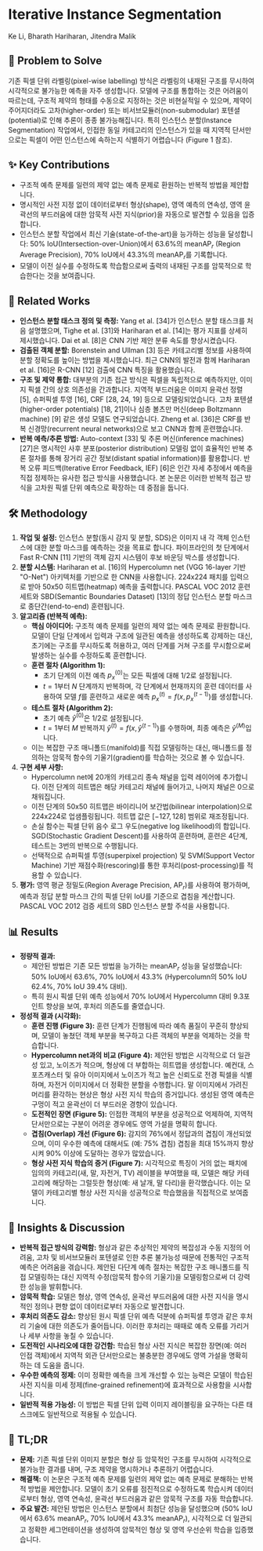 # Iterative Instance Segmentation
Ke Li, Bharath Hariharan, Jitendra Malik

## 🧩 Problem to Solve
기존 픽셀 단위 라벨링(pixel-wise labelling) 방식은 라벨링의 내재된 구조를 무시하여 시각적으로 불가능한 예측을 자주 생성합니다. 모델에 구조를 통합하는 것은 어려움이 따르는데, 구조적 제약의 형태를 수동으로 지정하는 것은 비현실적일 수 있으며, 제약이 주어지더라도 고차(higher-order) 또는 비서브모듈러(non-submodular) 포텐셜(potential)로 인해 추론이 종종 불가능해집니다. 특히 인스턴스 분할(Instance Segmentation) 작업에서, 인접한 동일 카테고리의 인스턴스가 있을 때 지역적 단서만으로는 픽셀이 어떤 인스턴스에 속하는지 식별하기 어렵습니다 (Figure 1 참조).

## ✨ Key Contributions
*   구조적 예측 문제를 일련의 제약 없는 예측 문제로 환원하는 반복적 방법을 제안합니다.
*   명시적인 사전 지정 없이 데이터로부터 형상(shape), 영역 예측의 연속성, 영역 윤곽선의 부드러움에 대한 암묵적 사전 지식(prior)을 자동으로 발견할 수 있음을 입증합니다.
*   인스턴스 분할 작업에서 최신 기술(state-of-the-art)을 능가하는 성능을 달성합니다: 50% IoU(Intersection-over-Union)에서 63.6%의 meanAP$_{r}$ (Region Average Precision), 70% IoU에서 43.3%의 meanAP$_{r}$를 기록합니다.
*   모델이 이전 실수를 수정하도록 학습함으로써 출력의 내재된 구조를 암묵적으로 학습한다는 것을 보여줍니다.

## 📎 Related Works
*   **인스턴스 분할 태스크 정의 및 측정:** Yang et al. [34]가 인스턴스 분할 태스크를 처음 설명했으며, Tighe et al. [31]와 Hariharan et al. [14]는 평가 지표를 상세히 제시했습니다. Dai et al. [8]은 CNN 기반 제안 분류 속도를 향상시켰습니다.
*   **검출된 객체 분할:** Borenstein and Ullman [3] 등은 카테고리별 정보를 사용하여 분할 정확도를 높이는 방법을 제시했습니다. 최근 CNN의 발전과 함께 Hariharan et al. [16]은 R-CNN [12] 검출에 CNN 특징을 활용했습니다.
*   **구조 및 제약 통합:** 대부분의 기존 접근 방식은 픽셀을 독립적으로 예측하지만, 이미지 픽셀 간의 상호 의존성을 간과합니다. 지역적 부드러움은 이미지 윤곽선 정렬 [5], 슈퍼픽셀 투영 [16], CRF [28, 24, 19] 등으로 모델링되었습니다. 고차 포텐셜(higher-order potentials) [18, 21]이나 심층 볼츠만 머신(deep Boltzmann machine) [9] 같은 생성 모델도 연구되었습니다. Zheng et al. [36]은 CRF를 반복 신경망(recurrent neural networks)으로 보고 CNN과 함께 훈련했습니다.
*   **반복 예측/추론 방법:** Auto-context [33] 및 추론 머신(inference machines) [27]은 명시적인 사후 분포(posterior distribution) 모델링 없이 효율적인 반복 추론 절차를 통해 장거리 공간 정보(distant spatial information)를 활용합니다. 반복 오류 피드백(Iterative Error Feedback, IEF) [6]은 인간 자세 추정에서 예측을 직접 정제하는 유사한 접근 방식을 사용했습니다. 본 논문은 이러한 반복적 접근 방식을 고차원 픽셀 단위 예측으로 확장하는 데 중점을 둡니다.

## 🛠️ Methodology
1.  **작업 및 설정:** 인스턴스 분할(동시 감지 및 분할, SDS)은 이미지 내 각 객체 인스턴스에 대한 분할 마스크를 예측하는 것을 목표로 합니다. 파이프라인의 첫 단계에서 Fast R-CNN [11] 기반의 객체 감지 시스템이 후보 바운딩 박스를 생성합니다.
2.  **분할 시스템:** Hariharan et al. [16]의 Hypercolumn net (VGG 16-layer 기반 "O-Net") 아키텍처를 기반으로 한 CNN을 사용합니다. 224x224 패치를 입력으로 받아 50x50 히트맵(heatmap) 예측을 출력합니다. PASCAL VOC 2012 훈련 세트와 SBD(Semantic Boundaries Dataset) [13]의 정답 인스턴스 분할 마스크로 종단간(end-to-end) 훈련됩니다.
3.  **알고리즘 (반복적 예측):**
    *   **핵심 아이디어:** 구조적 예측 문제를 일련의 제약 없는 예측 문제로 환원합니다. 모델이 단일 단계에서 입력과 구조에 일관된 예측을 생성하도록 강제하는 대신, 초기에는 구조를 무시하도록 허용하고, 여러 단계를 거쳐 구조를 무시함으로써 발생하는 실수를 수정하도록 훈련합니다.
    *   **훈련 절차 (Algorithm 1):**
        *   초기 단계의 이전 예측 $p^{(0)}_x$는 모든 픽셀에 대해 1/2로 설정됩니다.
        *   $t=1$부터 $N$ 단계까지 반복하며, 각 단계에서 현재까지의 훈련 데이터를 사용하여 모델 $f$를 훈련하고 새로운 예측 $p^{(t)}_x = f(x, p^{(t-1)}_x)$를 생성합니다.
    *   **테스트 절차 (Algorithm 2):**
        *   초기 예측 $\hat{y}^{(0)}$은 1/2로 설정됩니다.
        *   $t=1$부터 $M$ 반복까지 $\hat{y}^{(t)} = f(x, \hat{y}^{(t-1)})$를 수행하며, 최종 예측은 $\hat{y}^{(M)}$입니다.
    *   이는 복잡한 구조 매니폴드(manifold)를 직접 모델링하는 대신, 매니폴드를 정의하는 암묵적 함수의 기울기(gradient)를 학습하는 것으로 볼 수 있습니다.
4.  **구현 세부 사항:**
    *   Hypercolumn net에 20개의 카테고리 종속 채널을 입력 레이어에 추가합니다. 이전 단계의 히트맵은 해당 카테고리 채널에 들어가고, 나머지 채널은 0으로 채워집니다.
    *   이전 단계의 50x50 히트맵은 바이리니어 보간법(bilinear interpolation)으로 224x224로 업샘플링됩니다. 히트맵 값은 $[-127, 128]$ 범위로 재조정됩니다.
    *   손실 함수는 픽셀 단위 음수 로그 우도(negative log likelihood)의 합입니다. SGD(Stochastic Gradient Descent)를 사용하여 훈련하며, 훈련은 4단계, 테스트는 3번의 반복으로 수행됩니다.
    *   선택적으로 슈퍼픽셀 투영(superpixel projection) 및 SVM(Support Vector Machine) 기반 재점수화(rescoring)를 통한 후처리(post-processing)를 적용할 수 있습니다.
5.  **평가:** 영역 평균 정밀도(Region Average Precision, AP$_{r}$)를 사용하여 평가하며, 예측과 정답 분할 마스크 간의 픽셀 단위 IoU를 기준으로 겹침을 계산합니다. PASCAL VOC 2012 검증 세트의 SBD 인스턴스 분할 주석을 사용합니다.

## 📊 Results
*   **정량적 결과:**
    *   제안된 방법은 기존 모든 방법을 능가하는 meanAP$_{r}$ 성능을 달성했습니다: 50% IoU에서 63.6%, 70% IoU에서 43.3% (Hypercolumn의 50% IoU 62.4%, 70% IoU 39.4% 대비).
    *   특히 원시 픽셀 단위 예측 성능에서 70% IoU에서 Hypercolumn 대비 9.3포인트 향상을 보여, 후처리 의존도를 줄였습니다.
*   **정성적 결과 (시각화):**
    *   **훈련 진행 (Figure 3):** 훈련 단계가 진행됨에 따라 예측 품질이 꾸준히 향상되며, 모델이 놓쳤던 객체 부분을 복구하고 다른 객체의 부분을 억제하는 것을 학습합니다.
    *   **Hypercolumn net과의 비교 (Figure 4):** 제안된 방법은 시각적으로 더 일관성 있고, 노이즈가 적으며, 형상에 더 부합하는 히트맵을 생성합니다. 예컨대, 스포츠캐스터 및 유아 이미지에서 노이즈가 적고 높은 신뢰도로 전경 픽셀을 식별하며, 자전거 이미지에서 더 정확한 분할을 수행합니다. 말 이미지에서 가려진 머리를 환각하는 현상은 형상 사전 지식 학습의 증거입니다. 생성된 영역 예측은 구멍이 적고 윤곽선이 더 부드러운 경향이 있습니다.
    *   **도전적인 장면 (Figure 5):** 인접한 객체의 부분을 성공적으로 억제하여, 지역적 단서만으로는 구분이 어려운 경우에도 영역 가설을 명확히 합니다.
    *   **겹침(Overlap) 개선 (Figure 6):** 감지의 76%에서 정답과의 겹침이 개선되었으며, 이미 우수한 예측에 대해서도 (예: 75% 겹침) 겹침을 최대 15%까지 향상시켜 90% 이상에 도달하는 경우가 많았습니다.
    *   **형상 사전 지식 학습의 증거 (Figure 7):** 시각적으로 특징이 거의 없는 패치에 임의의 카테고리(새, 말, 자전거, TV) 레이블을 부여했을 때, 모델은 해당 카테고리에 해당하는 그럴듯한 형상(예: 새 날개, 말 다리)을 환각했습니다. 이는 모델이 카테고리별 형상 사전 지식을 성공적으로 학습했음을 직접적으로 보여줍니다.

## 🧠 Insights & Discussion
*   **반복적 접근 방식의 강력함:** 형상과 같은 추상적인 제약의 복잡성과 수동 지정의 어려움, 고차 및 비서브모듈러 포텐셜로 인한 추론 불가능성 때문에 전통적인 구조적 예측은 어려움을 겪습니다. 제안된 다단계 예측 절차는 복잡한 구조 매니폴드를 직접 모델링하는 대신 지역적 수정(암묵적 함수의 기울기)을 모델링함으로써 더 강력한 성능을 발휘합니다.
*   **암묵적 학습:** 모델은 형상, 영역 연속성, 윤곽선 부드러움에 대한 사전 지식을 명시적인 정의나 편향 없이 데이터로부터 자동으로 발견합니다.
*   **후처리 의존도 감소:** 향상된 원시 픽셀 단위 예측 덕분에 슈퍼픽셀 투영과 같은 후처리 기술에 대한 의존도가 줄어듭니다. 이러한 후처리는 때때로 예측 오류를 가리거나 세부 사항을 놓칠 수 있습니다.
*   **도전적인 시나리오에 대한 강건함:** 학습된 형상 사전 지식은 복잡한 장면(예: 여러 인접 객체)에서 지역적 외관 단서만으로는 불충분한 경우에도 영역 가설을 명확히 하는 데 도움을 줍니다.
*   **우수한 예측의 정제:** 이미 정확한 예측을 크게 개선할 수 있는 능력은 모델이 학습된 사전 지식을 미세 정제(fine-grained refinement)에 효과적으로 사용함을 시사합니다.
*   **일반적 적용 가능성:** 이 방법은 픽셀 단위 입력 이미지 레이블링을 요구하는 다른 태스크에도 일반적으로 적용될 수 있습니다.

## 📌 TL;DR
*   **문제:** 기존 픽셀 단위 이미지 분할은 형상 등 암묵적인 구조를 무시하여 시각적으로 불가능한 결과를 내며, 구조 제약을 명시하거나 추론하기 어렵습니다.
*   **해결책:** 이 논문은 구조적 예측 문제를 일련의 제약 없는 예측 문제로 분해하는 반복적 방법을 제안합니다. 모델이 초기 오류를 점진적으로 수정하도록 학습시켜 데이터로부터 형상, 영역 연속성, 윤곽선 부드러움과 같은 암묵적 구조를 자동 학습합니다.
*   **주요 발견:** 제안된 방법은 인스턴스 분할에서 최첨단 성능을 달성했으며 (50% IoU에서 63.6% meanAP$_{r}$, 70% IoU에서 43.3% meanAP$_{r}$), 시각적으로 더 일관되고 정확한 세그먼테이션을 생성하여 암묵적인 형상 및 영역 우선순위 학습을 입증했습니다.